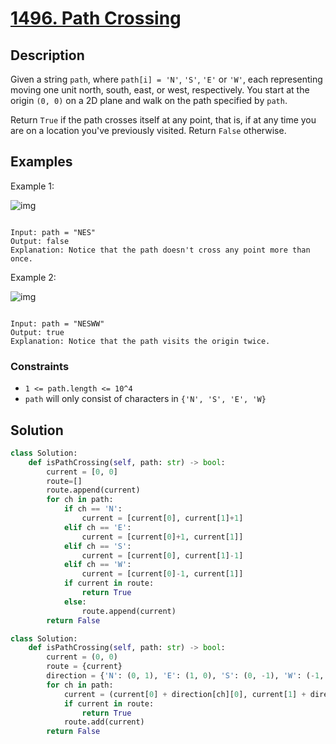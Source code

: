 # [1496. Path Crossing](https://leetcode.com/problems/path-crossing/description/?envType=daily-question&envId=2023-12-23)

## Description

Given a string `path`, where `path[i] = 'N'`, `'S'`, `'E'` or `'W'`, each representing moving one unit north, south, east, or west, respectively. You start at the origin `(0, 0)` on a 2D plane and walk on the path specified by `path`.

Return `True` if the path crosses itself at any point, that is, if at any time you are on a location you've previously visited. Return `False` otherwise.


## Examples

Example 1:

![img](https://assets.leetcode.com/uploads/2020/06/10/screen-shot-2020-06-10-at-123929-pm.png)

```

Input: path = "NES"
Output: false
Explanation: Notice that the path doesn't cross any point more than once.

```

Example 2:

![img](https://assets.leetcode.com/uploads/2020/06/10/screen-shot-2020-06-10-at-123843-pm.png)

```

Input: path = "NESWW"
Output: true
Explanation: Notice that the path visits the origin twice.

```

### Constraints

- `1 <= path.length <= 10^4`
- `path` will only consist of characters in `{'N', 'S', 'E', 'W}`

## Solution

```python
class Solution:
    def isPathCrossing(self, path: str) -> bool:
        current = [0, 0]
        route=[]
        route.append(current)
        for ch in path:
            if ch == 'N':
                current = [current[0], current[1]+1]
            elif ch == 'E':
                current = [current[0]+1, current[1]]
            elif ch == 'S':
                current = [current[0], current[1]-1]
            elif ch == 'W':
                current = [current[0]-1, current[1]]    
            if current in route:
                return True
            else:
                route.append(current)                            
        return False
```

```python
class Solution:
    def isPathCrossing(self, path: str) -> bool:
        current = (0, 0)
        route = {current}
        direction = {'N': (0, 1), 'E': (1, 0), 'S': (0, -1), 'W': (-1, 0)}
        for ch in path:
            current = (current[0] + direction[ch][0], current[1] + direction[ch][1])
            if current in route:
                return True
            route.add(current)
        return False
```




